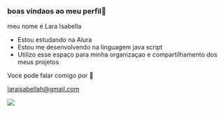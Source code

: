 ### boas vindaos ao meu perfil🖤

meu nome é Lara Isabella

- Estou estudando na Alura
- Estou me desenvolvendo na linguagem java script
- Utilizo esse espaço para minha organizaçao e compartilhamento dos meus projetos

Voce pode falar comigo por 📧

laraisabellah@gmail.com



![](https://media.tenor.com/oRvfrTy8Uz8AAAAM/bob-esponja.gif
)
